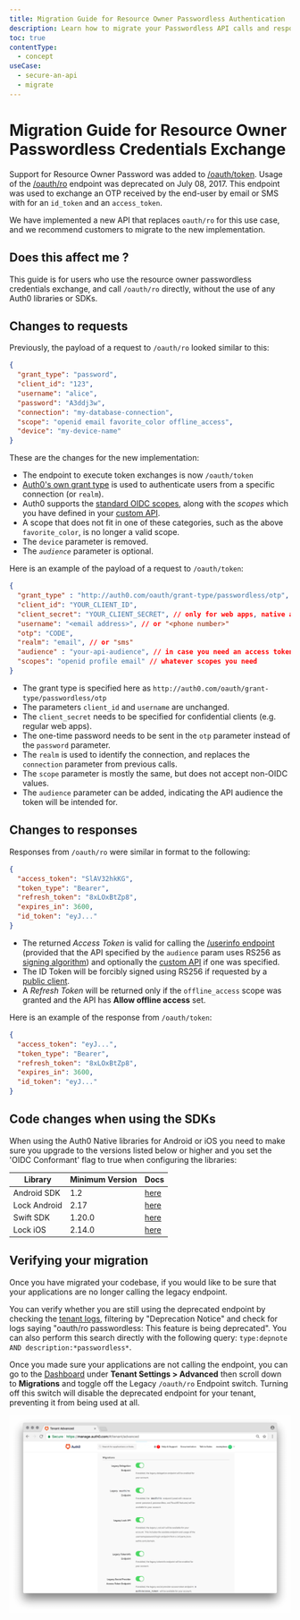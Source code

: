 ```yaml
---
title: Migration Guide for Resource Owner Passwordless Authentication
description: Learn how to migrate your Passwordless API calls and responses from /oauth/ro to /oauth/token
toc: true
contentType:
  - concept
useCase:
  - secure-an-api
  - migrate
---
```

# Migration Guide for Resource Owner Passwordless Credentials Exchange

Support for Resource Owner Password was added to [/oauth/token](/api/authentication#authorization-code). Usage of the [/oauth/ro](/api/authentication#resource-owner) endpoint was deprecated on July 08, 2017. This endpoint was used to exchange an OTP received by the end-user by email or SMS with for an `id_token` and an `access_token`. 

We have implemented a new API that replaces `oauth/ro` for this use case, and we recommend customers to migrate to the new implementation.

## Does this affect me ?

This guide is for users who use the resource owner passwordless credentials exchange, and call `/oauth/ro` directly, without the use of any Auth0 libraries or SDKs. 

## Changes to requests

Previously, the payload of a request to `/oauth/ro` looked similar to this:

```json
{
  "grant_type": "password",
  "client_id": "123",
  "username": "alice",
  "password": "A3ddj3w", 
  "connection": "my-database-connection",
  "scope": "openid email favorite_color offline_access",
  "device": "my-device-name"
}
```

These are the changes for the new implementation:

* The endpoint to execute token exchanges is now `/oauth/token`
* [Auth0's own grant type](/api-auth/tutorials/password-grant#realm-support) is used to authenticate users from a specific connection (or `realm`). 
* Auth0 supports the [standard OIDC scopes](/scopes/current/oidc-scopes), along with the <dfn data-key="scope">scopes</dfn> which you have defined in your [custom API](/api-auth/apis).
* A scope that does not fit in one of these categories, such as the above `favorite_color`, is no longer a valid scope.
* The `device` parameter is removed.
* The <dfn data-key="audience">`audience`</dfn> parameter is optional.

Here is an example of the payload of a request to `/oauth/token`:

```json
{
  "grant_type" : "http://auth0.com/oauth/grant-type/passwordless/otp",
  "client_id": "YOUR_CLIENT_ID",
  "client_secret": "YOUR_CLIENT_SECRET", // only for web apps, native apps don’t have a client secret
  "username": "<email address>", // or "<phone number>"
  "otp": "CODE",
  "realm": "email", // or "sms" 
  "audience" : "your-api-audience", // in case you need an access token for a specific API
  "scopes": "openid profile email" // whatever scopes you need
}
```

* The grant type is specified here as `http://auth0.com/oauth/grant-type/passwordless/otp`
* The parameters `client_id` and `username` are unchanged.
* The `client_secret` needs to be specified for confidential clients (e.g. regular web apps).
* The one-time password needs to be sent in the `otp` parameter instead of the `password` parameter.
* The `realm` is used to identify the connection, and replaces the `connection` parameter from previous calls.
* The `scope` parameter is mostly the same, but does not accept non-OIDC values.
* The `audience` parameter can be added, indicating the API audience the token will be intended for.

## Changes to responses

Responses from `/oauth/ro` were similar in format to the following:

```json
{
  "access_token": "SlAV32hkKG",
  "token_type": "Bearer",
  "refresh_token": "8xLOxBtZp8",
  "expires_in": 3600,
  "id_token": "eyJ..."
}
```

* The returned <dfn data-key="access-token">Access Token</dfn> is valid for calling the [/userinfo endpoint](/api/authentication#get-user-info) (provided that the API specified by the `audience` param uses RS256 as [signing algorithm](/tokens/concepts/signing-algorithms)) and optionally the [custom API](/api-auth/apis) if one was specified.
* The ID Token will be forcibly signed using RS256 if requested by a [public client](/clients/client-types#public-clients).
* A <dfn data-key="refresh-token">Refresh Token</dfn> will be returned only if the `offline_access` scope was granted and the API has **Allow offline access** set.

Here is an example of the response from `/oauth/token`:

```json
{
  "access_token": "eyJ...",
  "token_type": "Bearer",
  "refresh_token": "8xLOxBtZp8",
  "expires_in": 3600,
  "id_token": "eyJ..."
}
```

## Code changes when using the SDKs

When using the Auth0 Native libraries for Android or iOS you need to make sure you upgrade to the versions listed below or higher and you set the 'OIDC Conformant' flag to true when configuring the libraries:

|Library|Minimum Version|Docs|
|---|---|---|
|Android SDK|1.2| [here](/libraries/auth0-android/passwordless)| 
|Lock Android|2.17| [here](/libraries/lock-android/passwordless)| 
|Swift SDK|1.20.0| [here](/libraries/auth0-swift/passwordless)| 
|Lock iOS|2.14.0| [here](/libraries/lock-ios/passwordless)| 

## Verifying your migration

Once you have migrated your codebase, if you would like to be sure that your applications are no longer calling the legacy endpoint.

You can verify whether you are still using the deprecated endpoint by checking the [tenant logs](${manage_url}/#/logs), filtering by "Deprecation Notice" and check for logs saying "oauth/ro passwordless: This feature is being deprecated". You can also perform this search directly with the following query: `type:depnote AND description:*passwordless*`.

Once you made sure your applications are not calling the endpoint, you can go to the [Dashboard](${manage_url}/#/tenant/advanced) under **Tenant Settings > Advanced** then scroll down to **Migrations** and toggle off the Legacy `/oauth/ro` Endpoint switch. Turning off this switch will disable the deprecated endpoint for your tenant, preventing it from being used at all.

![Legacy Migration Toggles](/media/articles/libraries/lock/migration-toggles.png)

